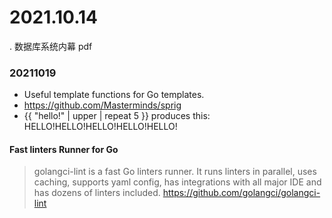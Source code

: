 # 2021.10.14
. 数据库系统内幕 pdf

### 20211019
- Useful template functions for Go templates.
- https://github.com/Masterminds/sprig
- {{ "hello!" | upper | repeat 5 }} produces this: HELLO!HELLO!HELLO!HELLO!HELLO!

#### Fast linters Runner for Go
> golangci-lint is a fast Go linters runner. It runs linters in parallel, uses caching, supports yaml config, has integrations with all major IDE and has dozens of linters included.
> https://github.com/golangci/golangci-lint
